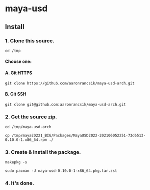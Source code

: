 # maya-usd
## Install
### 1. Clone this source.
`cd /tmp`
#### Choose one:
#### A. Git HTTPS 
`git clone https://github.com/aaronrancsik/maya-usd-arch.git`
#### B. Git SSH 
`git clone git@github.com:aaronrancsik/maya-usd-arch.git`
### 2. Get the source zip.
`cd /tmp/maya-usd-arch`

`cp /tmp/maya20221_BIG/Packages/MayaUSD2022-202106052251-73d6513-0.10.0-1.x86_64.rpm ./`
### 3. Create & install the package.
`makepkg -s`

`sudo pacman -U maya-usd-0.10.0-1-x86_64.pkg.tar.zst`

### 4. It's done.
